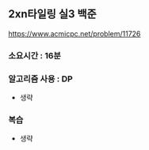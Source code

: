 ## 2xn타일링 실3 백준
https://www.acmicpc.net/problem/11726

### 소요시간 : 16분

### 알고리즘 사용 : DP
- 생략

### 복습
- 생략